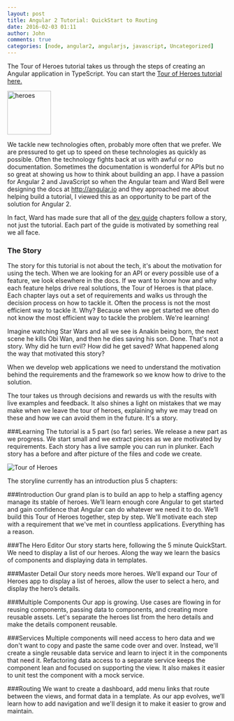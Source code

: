 ```yaml
---
layout: post
title: Angular 2 Tutorial: QuickStart to Routing
date: 2016-02-03 01:11
author: John
comments: true
categories: [node, angular2, angularjs, javascript, Uncategorized]
---
```

The Tour of Heroes tutorial takes us through the steps of creating an Angular application in TypeScript. You can start the [Tour of Heroes tutorial here.](http://jpapa.me/a2tutorial)
<style>img[alt=heroes] { height=100px; width:100px}</style>
![heroes](https://s3-us-west-2.amazonaws.com/johnpapa-blog-images/heroes.png )

We tackle new technologies often, probably more often that we prefer. We are pressured to get up to speed on these technologies as quickly as possible. Often the technology fights back at us with awful or no documentation. Sometimes the documentation is wonderful for APIs but no so great at showing us how to think about building an app. I have a passion for Angular 2 and JavaScript so when the Angular team and Ward Bell were designing the docs at http://angular.io and they approached me about helping build a tutorial, I viewed this as an opportunity to be part of the solution for Angular 2.

In fact, Ward has made sure that all of the [dev guide](https://angular.io/docs/ts/latest/guide/) chapters follow a story, not just the tutorial. Each part of the guide is motivated by something real we all face.

### The Story
The story for this tutorial is not about the tech, it's about the motivation for using the tech. When we are looking for an API or every possible use of a feature, we look elsewhere in the docs. If we want to know how and why each feature helps drive real solutions, the Tour of Heroes is that place. Each chapter lays out a set of requirements and walks us through the decision process on how to tackle it. Often the process is not the most efficient way to tackle it. Why? Because when we get started we often do not know the most efficient way to tackle the problem. We're learning!

Imagine watching Star Wars and all we see is Anakin being born, the next scene he kills Obi Wan, and then he dies saving his son. Done. That's not a story. Why did he turn evil? How did he get saved? What happened along the way that motivated this story?

When we develop web applications we need to understand the motivation behind the requirements and the framework so we know how to drive to the solution.

The tour takes us through decisions and rewards us with the results with live examples and feedback. It also shines a light on mistakes that we may make when we leave the tour of heroes, explaining why we may tread on these and how we can avoid them in the future. It's a story.

###Learning
The tutorial is a 5 part (so far) series. We release a new part as we progress. We start small and we extract pieces as we are motivated by requirements. Each story has a live sample you can run in plunker. Each story has a before and after picture of the files and code we create.

![Tour of Heroes](https://angular.io/resources/images/devguide/toh/nav-diagram.png)

The storyline currently has an introduction plus 5 chapters:

###Introduction
Our grand plan is to build an app to help a staffing agency manage its stable of heroes. We’ll learn enough core Angular to get started and gain confidence that Angular can do whatever we need it to do. We’ll build this Tour of Heroes together, step by step. We'll motivate each step with a requirement that we've met in countless applications. Everything has a reason.

###The Hero Editor
Our story starts here, following the 5 minute QuickStart. We need to display a list of our heroes. Along the way we learn the basics of components and displaying data in templates.

###Master Detail
Our story needs more heroes. We’ll expand our Tour of Heroes app to display a list of heroes, allow the user to select a hero, and display the hero’s details.

###Multiple Components
Our app is growing. Use cases are flowing in for reusing components, passing data to components, and creating more reusable assets. Let's separate the heroes list from the hero details and make the details component reusable.

###Services
Multiple components will need access to hero data and we don't want to copy and paste the same code over and over. Instead, we'll create a single reusable data service and learn to inject it in the components that need it. Refactoring data access to a separate service keeps the component lean and focused on supporting the view. It also makes it easier to unit test the component with a mock service.

###Routing
We want to create a dashboard, add menu links that route between the views, and format data in a template. As our app evolves, we’ll learn how to add navigation and we'll design it to make it easier to grow and maintain.
